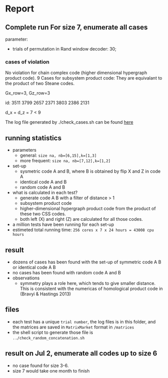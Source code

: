 # Report



## Complete run For size 7, enumerate all cases

parameter:
- trials of permutation in Rand window decoder: 30;


### cases of violation
No violation for chain complex code (higher dimensional hypergraph product code).
9 Cases for subsystem product code: They are equivalant to the product of two Steane codes.

Gx_row=3,
Gz_row=3

id:
3511
3799
2657
2371
3803
2386
2131

d_x = d_z = 7 < 9

The log file generated by ./check_cases.sh can be found [here](cases-size7.log)



## running statistics

- parameters
  - general: `size na, nb=[6,15],k=[1,3]`
  - more frequent: `size na, nb=[7,12],k=[1,2]`
- set-up
  - sysmetric code A and B, where B is obtained by flip X and Z in code A
  - identical code A and B
  - random code A and B
- what is calculated in each test?
  - generate code A B with a filter of distance > 1
  - subsystem product code
  - higher-dimensional hypergraph product code from the product of these two CSS codes.
  - both left (X) and right (Z) are calculated for all those codes.
- a million tests have been running for each set-up
- estimeted total running time: `256 cores x 7 x 24 hours = 43008 cpu hours`

## result
- dozens of cases has been found with the set-up of symmetric code A B or identical code A B
- no cases has been found with random code A and B
- observations
  - symmetry plays a role here, which tends to give smaller distance. This is consistent with the numericas of homological product code in (Bravyi & Hastings 2013)

## files
- each test has a unique `trial number`, the log files is in this folder, and the matrices are saved in `MatrixMarket` format in `/matrices`
- the shell script to generate those file is `../check_random_concatenation.sh`


## result on Jul 2, enumerate all codes up to size 6
- no case found for size 3-6.
- size 7 would take one month to finish
